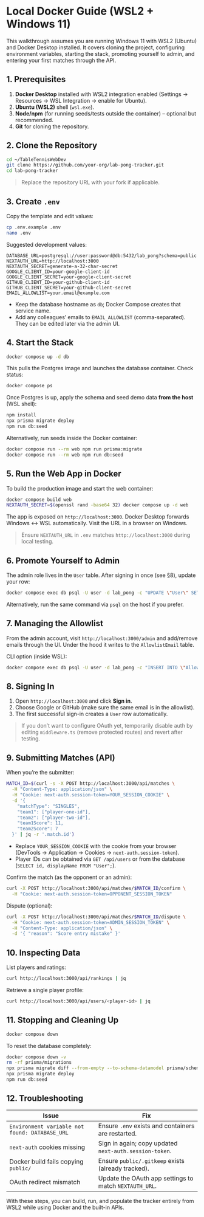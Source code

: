 # Local Docker Guide (WSL2 + Windows 11)

This walkthrough assumes you are running Windows 11 with WSL2 (Ubuntu) and Docker Desktop installed. It covers cloning the project, configuring environment variables, starting the stack, promoting yourself to admin, and entering your first matches through the API.

## 1. Prerequisites

1. **Docker Desktop** installed with WSL2 integration enabled (Settings → Resources → WSL Integration → enable for Ubuntu).
2. **Ubuntu (WSL2)** shell (`wsl.exe`).
3. **Node/npm** (for running seeds/tests outside the container) – optional but recommended.
4. **Git** for cloning the repository.

## 2. Clone the Repository

```bash
cd ~/TableTennisWebDev
git clone https://github.com/your-org/lab-pong-tracker.git
cd lab-pong-tracker
```

> Replace the repository URL with your fork if applicable.

## 3. Create `.env`

Copy the template and edit values:

```bash
cp .env.example .env
nano .env
```

Suggested development values:

```
DATABASE_URL=postgresql://user:password@db:5432/lab_pong?schema=public
NEXTAUTH_URL=http://localhost:3000
NEXTAUTH_SECRET=generate-a-32-char-secret
GOOGLE_CLIENT_ID=your-google-client-id
GOOGLE_CLIENT_SECRET=your-google-client-secret
GITHUB_CLIENT_ID=your-github-client-id
GITHUB_CLIENT_SECRET=your-github-client-secret
EMAIL_ALLOWLIST=your.email@example.com
```

- Keep the database hostname as `db`; Docker Compose creates that service name.
- Add any colleagues’ emails to `EMAIL_ALLOWLIST` (comma-separated). They can be edited later via the admin UI.

## 4. Start the Stack

```bash
docker compose up -d db
```

This pulls the Postgres image and launches the database container. Check status:

```bash
docker compose ps
```

Once Postgres is up, apply the schema and seed demo data **from the host** (WSL shell):

```bash
npm install
npx prisma migrate deploy
npm run db:seed
```

Alternatively, run seeds inside the Docker container:

```bash
docker compose run --rm web npm run prisma:migrate
docker compose run --rm web npm run db:seed
```

## 5. Run the Web App in Docker

To build the production image and start the web container:

```bash
docker compose build web
NEXTAUTH_SECRET=$(openssl rand -base64 32) docker compose up -d web
```

The app is exposed on `http://localhost:3000`. Docker Desktop forwards Windows <→ WSL automatically. Visit the URL in a browser on Windows.

> Ensure `NEXTAUTH_URL` in `.env` matches `http://localhost:3000` during local testing.

## 6. Promote Yourself to Admin

The admin role lives in the `User` table. After signing in once (see §8), update your row:

```bash
docker compose exec db psql -U user -d lab_pong -c "UPDATE \"User\" SET role = 'ADMIN' WHERE email = 'your.email@example.com';"
```

Alternatively, run the same command via `psql` on the host if you prefer.

## 7. Managing the Allowlist

From the admin account, visit `http://localhost:3000/admin` and add/remove emails through the UI. Under the hood it writes to the `AllowlistEmail` table.

CLI option (inside WSL):

```bash
docker compose exec db psql -U user -d lab_pong -c "INSERT INTO \"AllowlistEmail\" (id, email) VALUES (gen_random_uuid(), 'friend@example.com');"
```

## 8. Signing In

1. Open `http://localhost:3000` and click **Sign in**.
2. Choose Google or GitHub (make sure the same email is in the allowlist).
3. The first successful sign-in creates a `User` row automatically.

> If you don’t want to configure OAuth yet, temporarily disable auth by editing `middleware.ts` (remove protected routes) and revert after testing.

## 9. Submitting Matches (API)

When you’re the submitter:

```bash
MATCH_ID=$(curl -s -X POST http://localhost:3000/api/matches \
  -H "Content-Type: application/json" \
  -H "Cookie: next-auth.session-token=YOUR_SESSION_COOKIE" \
  -d '{
    "matchType": "SINGLES",
    "team1": ["player-one-id"],
    "team2": ["player-two-id"],
    "team1Score": 11,
    "team2Score": 7
  }' | jq -r '.match.id')
```

- Replace `YOUR_SESSION_COOKIE` with the cookie from your browser (DevTools → Application → Cookies → `next-auth.session-token`).
- Player IDs can be obtained via `GET /api/users` or from the database (`SELECT id, displayName FROM "User";`).

Confirm the match (as the opponent or an admin):

```bash
curl -X POST http://localhost:3000/api/matches/$MATCH_ID/confirm \
  -H "Cookie: next-auth.session-token=OPPONENT_SESSION_TOKEN"
```

Dispute (optional):

```bash
curl -X POST http://localhost:3000/api/matches/$MATCH_ID/dispute \
  -H "Cookie: next-auth.session-token=ADMIN_SESSION_TOKEN" \
  -H "Content-Type: application/json" \
  -d '{ "reason": "Score entry mistake" }'
```

## 10. Inspecting Data

List players and ratings:

```bash
curl http://localhost:3000/api/rankings | jq
```

Retrieve a single player profile:

```bash
curl http://localhost:3000/api/users/<player-id> | jq
```

## 11. Stopping and Cleaning Up

```bash
docker compose down
```

To reset the database completely:

```bash
docker compose down -v
rm -rf prisma/migrations
npx prisma migrate diff --from-empty --to-schema-datamodel prisma/schema.prisma --script > prisma/migrations/0001_init/migration.sql
npx prisma migrate deploy
npm run db:seed
```

## 12. Troubleshooting

| Issue | Fix |
| --- | --- |
| `Environment variable not found: DATABASE_URL` | Ensure `.env` exists and containers are restarted. |
| `next-auth` cookies missing | Sign in again; copy updated `next-auth.session-token`. |
| Docker build fails copying `public/` | Ensure `public/.gitkeep` exists (already tracked). |
| OAuth redirect mismatch | Update the OAuth app settings to match `NEXTAUTH_URL`. |

With these steps, you can build, run, and populate the tracker entirely from WSL2 while using Docker and the built-in APIs.
